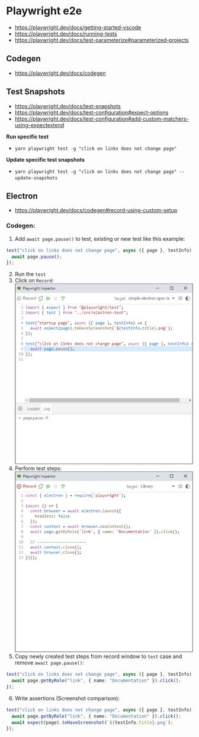 # Playwright e2e

- https://playwright.dev/docs/getting-started-vscode
- https://playwright.dev/docs/running-tests
- https://playwright.dev/docs/test-parameterize#parameterized-projects

## Codegen

- https://playwright.dev/docs/codegen

## Test Snapshots

- https://playwright.dev/docs/test-snapshots
- https://playwright.dev/docs/test-configuration#expect-options
- https://playwright.dev/docs/test-configuration#add-custom-matchers-using-expectextend

**Run specific test**

- `yarn playwright test -g "click on links does not change page"`

**Update specific test snapshots**

- `yarn playwright test -g "click on links does not change page" --update-snapshots`

## Electron

- https://playwright.dev/docs/codegen#record-using-custom-setup

### Codegen:

1. Add `await page.pause()` to test, existing or new test like this example:

```ts
test("click on links does not change page", async ({ page }, testInfo) => {
  await page.pause();
});
```

2. Run the `test`
3. Click on `Record`: ![Record window on pause](docs/record-window.png)
4. Perform test steps: ![Record window with test steps and running record mode](docs/record-window-steps.png)
5. Copy newly created test steps from record window to `test` case and remove `await page.pause()`:

```ts
test("click on links does not change page", async ({ page }, testInfo) => {
  await page.getByRole("link", { name: "Documentation" }).click();
});
```

6. Write assertions (Screenshot comparison):

```ts
test("click on links does not change page", async ({ page }, testInfo) => {
  await page.getByRole("link", { name: "Documentation" }).click();
  await expect(page).toHaveScreenshot(`${testInfo.title}.png`);
});
```
